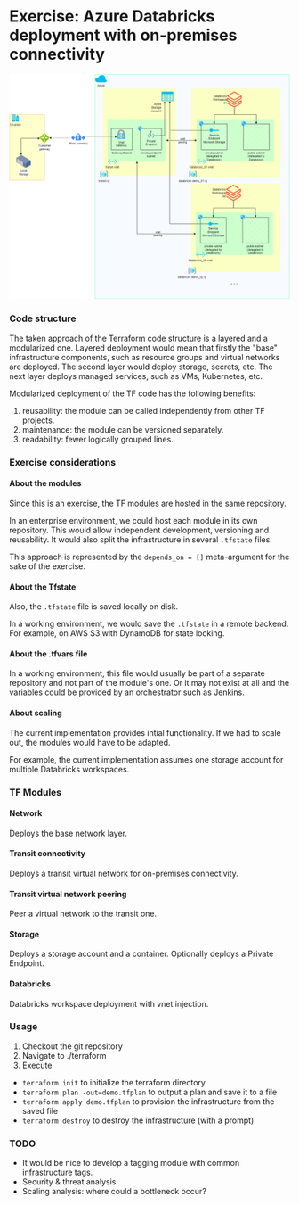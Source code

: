 # Exercise: Azure Databricks deployment with on-premises connectivity
![Alt text](architecture.png)

### Code structure
The taken approach of the Terraform code structure is a layered and a modularized one.
Layered deployment would mean that firstly the "base" infrastructure components, such as resource groups and virtual networks are deployed. The second layer would deploy storage, secrets, etc. The next layer deploys managed services, such as VMs, Kubernetes, etc.

Modularized deployment of the TF code has the following benefits:

1. reusability: the module can be called independently from other TF projects.
2. maintenance: the module can be versioned separately.
3. readability: fewer logically grouped lines.

### Exercise considerations
#### About the modules
Since this is an exercise, the TF modules are hosted in the same repository.

In an enterprise environment, we could host each module in its own repository. This would allow independent development, versioning and reusability. It would also split the infrastructure in several `.tfstate` files.

This approach is represented by the `depends_on = []` meta-argument for the sake of the exercise.

#### About the Tfstate
Also, the `.tfstate` file is saved locally on disk.

In a working environment, we would save the `.tfstate` in a remote backend. For example, on AWS S3 with DynamoDB for state locking.

#### About the .tfvars file
In a working environment, this file would usually be part of a separate repository and not part of the module's one.
Or it may not exist at all and the variables could be provided by an orchestrator such as Jenkins.

#### About scaling
The current implementation provides intial functionality. If we had to scale out, the modules would have to be adapted.

For example, the current implementation assumes one storage account for multiple Databricks workspaces.

### TF Modules
#### Network
Deploys the base network layer.

#### Transit connectivity
Deploys a transit virtual network for on-premises connectivity.

#### Transit virtual network peering
Peer a virtual network to the transit one.

#### Storage
Deploys a storage account and a container. Optionally deploys a Private Endpoint.

#### Databricks
Databricks workspace deployment with vnet injection.

### Usage

1. Checkout the git repository
2. Navigate to ./terraform
3. Execute
 - `terraform init` to initialize the terraform directory 
 - `terraform plan -out=demo.tfplan` to output a plan and save it to a file
 - `terraform apply demo.tfplan` to provision the infrastructure from the saved file
 - `terraform destroy` to destroy the infrastructure (with a prompt)

### TODO
- It would be nice to develop a tagging module with common infrastructure tags.
- Security & threat analysis.
- Scaling analysis: where could a bottleneck occur?
